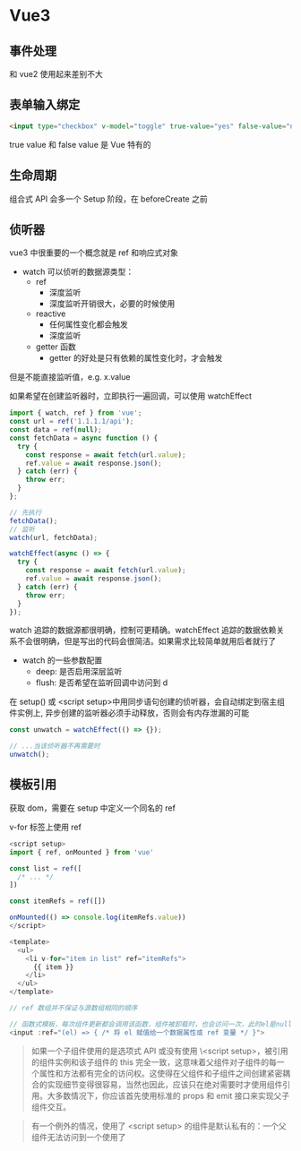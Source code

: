 # Vue3

## 事件处理

和 vue2 使用起来差别不大

## 表单输入绑定

```html
<input type="checkbox" v-model="toggle" true-value="yes" false-value="no" />
```

true value 和 false value 是 Vue 特有的

## 生命周期

组合式 API 会多一个 Setup 阶段，在 beforeCreate 之前

## 侦听器

vue3 中很重要的一个概念就是 ref 和响应式对象

- watch 可以侦听的数据源类型：
  - ref
    - 深度监听
    - 深度监听开销很大，必要的时候使用
  - reactive
    - 任何属性变化都会触发
    - 深度监听
  - getter 函数
    - getter 的好处是只有依赖的属性变化时，才会触发

但是不能直接监听值，e.g. x.value

如果希望在创建监听器时，立即执行一遍回调，可以使用 watchEffect

```js
import { watch, ref } from 'vue';
const url = ref('1.1.1.1/api');
const data = ref(null);
const fetchData = async function () {
  try {
    const response = await fetch(url.value);
    ref.value = await response.json();
  } catch (err) {
    throw err;
  }
};

// 先执行
fetchData();
// 监听
watch(url, fetchData);
```

```js
watchEffect(async () => {
  try {
    const response = await fetch(url.value);
    ref.value = await response.json();
  } catch (err) {
    throw err;
  }
});
```

watch 追踪的数据源都很明确，控制可更精确。watchEffect 追踪的数据依赖关系不会很明确，但是写出的代码会很简洁。如果需求比较简单就用后者就行了

- watch 的一些参数配置
  - deep: 是否启用深层监听
  - flush: 是否希望在监听回调中访问到 d

在 setup() 或 \<script setup\>中用同步语句创建的侦听器，会自动绑定到宿主组件实例上, 异步创建的监听器必须手动释放，否则会有内存泄漏的可能

```js
const unwatch = watchEffect(() => {});

// ...当该侦听器不再需要时
unwatch();
```

## 模板引用

获取 dom，需要在 setup 中定义一个同名的 ref

v-for 标签上使用 ref

```js
<script setup>
import { ref, onMounted } from 'vue'

const list = ref([
  /* ... */
])

const itemRefs = ref([])

onMounted(() => console.log(itemRefs.value))
</script>

<template>
  <ul>
    <li v-for="item in list" ref="itemRefs">
      {{ item }}
    </li>
  </ul>
</template>

// ref 数组并不保证与源数组相同的顺序

// 函数式模板，每次组件更新都会调用该函数，组件被卸载时，也会访问一次，此时el是null
<input :ref="(el) => { /* 将 el 赋值给一个数据属性或 ref 变量 */ }">
```

> 如果一个子组件使用的是选项式 API 或没有使用 \\<script setup\>，被引用的组件实例和该子组件的 this 完全一致，这意味着父组件对子组件的每一个属性和方法都有完全的访问权。这使得在父组件和子组件之间创建紧密耦合的实现细节变得很容易，当然也因此，应该只在绝对需要时才使用组件引用。大多数情况下，你应该首先使用标准的 props 和 emit 接口来实现父子组件交互。

> 有一个例外的情况，使用了 \<script setup\> 的组件是默认私有的：一个父组件无法访问到一个使用了 <script setup> 的子组件中的任何东西，除非子组件在其中通过 defineExpose 宏显式暴露：
